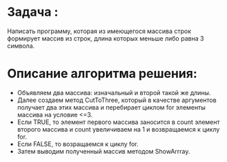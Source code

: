 # Задача :

Написать программу, которая из имеющегося массива строк формирует массив из строк, длина которых меньше либо равна 3 символа.

# Описание алгоритма решения:

* Объявляем два массива: изначальный и второй такой же длины. 
* Далее создаем метод CutToThree, который в качестве аргументов получает два этих массива и перебирает циклом for элементы массива на условие <=3. 
* Если TRUE, то элемент первого массива заносится в count элемент второго массива и count увеличиваем на 1 и возвращаемся к циклу for.
* Если FALSЕ, то возращаемся к циклу for.
* Затем выводим полученный массив методом ShowArrray.
